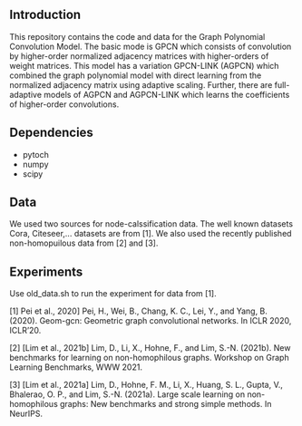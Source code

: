 ## Introduction

This repository contains the code and data for the Graph Polynomial Convolution Model. The basic mode is GPCN which consists of convolution by higher-order normalized adjacency matrices with higher-orders of weight matrices. This model has a variation GPCN-LINK (AGPCN) which combined the graph polynomial model with direct learning from the normalized adjacency matrix using adaptive scaling. Further, there are full-adaptive models of AGPCN and AGPCN-LINK which learns the coefficients of higher-order convolutions.    

## Dependencies
- pytoch
- numpy
- scipy

## Data

We used two sources for node-calssification data. The well known datasets Cora, Citeseer,... datasets are from [1]. We also used the recently published non-homopuilous data from [2] and [3].

## Experiments

Use old_data.sh to run the experiment for data from [1].




[1] Pei et al., 2020] Pei, H., Wei, B., Chang, K. C., Lei, Y., and Yang, B. (2020). Geom-gcn: Geometric graph convolutional networks. In ICLR 2020, ICLR’20.

[2] [Lim et al., 2021b] Lim, D., Li, X., Hohne, F., and Lim, S.-N. (2021b). New benchmarks for learning on non-homophilous graphs. Workshop on Graph Learning Benchmarks, WWW 2021.

[3] [Lim et al., 2021a] Lim, D., Hohne, F. M., Li, X., Huang, S. L., Gupta, V., Bhalerao, O. P., and Lim, S.-N. (2021a). Large scale learning on non-homophilous graphs: New benchmarks and strong simple methods. In NeurIPS.
